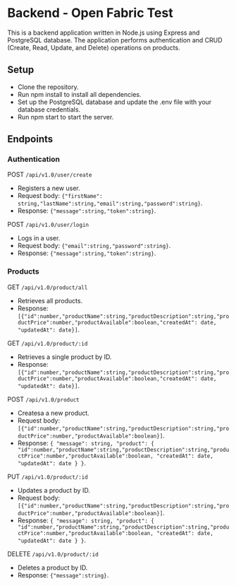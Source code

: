 # Backend - Open Fabric Test

This is a backend application written in Node.js using Express and PostgreSQL database. The application performs authentication and CRUD (Create, Read, Update, and Delete) operations on products.

## Setup

- Clone the repository.
- Run npm install to install all dependencies.
- Set up the PostgreSQL database and update the .env file with your database credentials.
- Run npm start to start the server.

## Endpoints

### Authentication

POST `/api/v1.0/user/create`

- Registers a new user.
- Request body: `{"firstName": string,"lastName":string,"email":string,"password":string}`.
- Response: `{"message":string,"token":string}`.

POST `/api/v1.0/user/login`

- Logs in a user.
- Request body: `{"email":string,"password":string}`.
- Response: `{"message":string,"token":string}`.

### Products

GET `/api/v1.0/product/all`

- Retrieves all products.
- Response: `[{"id":number,"productName":string,"productDescription":string,"productPrice":number,"productAvailable":boolean,"createdAt": date, "updatedAt": date}]`.

GET `/api/v1.0/product/:id`

- Retrieves a single product by ID.
- Response: `[{"id":number,"productName":string,"productDescription":string,"productPrice":number,"productAvailable":boolean,"createdAt": date, "updatedAt": date}]`.

POST `/api/v1.0/product`

- Createsa a new product.
- Request body: `[{"id":number,"productName":string,"productDescription":string,"productPrice":number,"productAvailable":boolean}]`.
- Response: `{ "message": string, "product": { "id":number,"productName":string,"productDescription":string,"productPrice":number,"productAvailable":boolean, "createdAt": date, "updatedAt": date } }`.

PUT `/api/v1.0/product/:id`

- Updates a product by ID.
- Request body: `[{"id":number,"productName":string,"productDescription":string,"productPrice":number,"productAvailable":boolean}]`.
- Response: `{ "message": string, "product": { "id":number,"productName":string,"productDescription":string,"productPrice":number,"productAvailable":boolean, "createdAt": date, "updatedAt": date } }`.

DELETE `/api/v1.0/product/:id`

- Deletes a product by ID.
- Response: `{"message":string}`.
